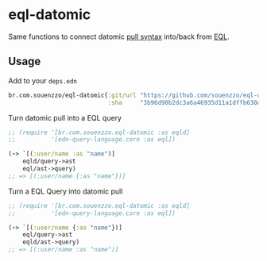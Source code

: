 # eql-datomic

Same functions to connect datomic [pull syntax](https://docs.datomic.com/on-prem/pull.html) into/back from [EQL](http://edn-query-language.org).

## Usage

Add to your `deps.edn`
```clojure
br.com.souenzzo/eql-datomic{:git/url "https://github.com/souenzzo/eql-datomic.git"
                            :sha     "3b96d90b2dc3a6a46935d11a1dffb630a0287725"}
```

Turn datomic pull into a EQL query

```clojure
;; (require '[br.com.souenzzo.eql-datomic :as eqld]
;;          '[edn-query-language.core :as eql])

(-> `[(:user/name :as "name")]
    eqld/query->ast
    eql/ast->query)
;; => [(:user/name {:as "name"})]
```

Turn a EQL Query into datomic pull

```clojure
;; (require '[br.com.souenzzo.eql-datomic :as eqld]
;;          '[edn-query-language.core :as eql])

(-> `[(:user/name {:as "name"})]
    eql/query->ast
    eqld/ast->query)
;; => [(:user/name :as "name")]
```
